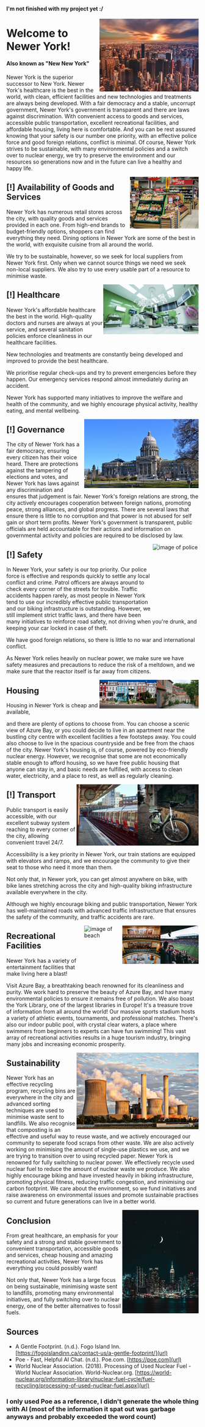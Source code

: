 <link rel="shortcut icon" type="image/x-icon" href="favicon.ico?">

#### I'm not finished with my project yet :/

<img align="right" width="260" height="190" src="./images/city-dawn.jpg" alt="image of city at dawn">

# Welcome to Newer York!

#### Also known as "New New York"

Newer York is the superior successor to New York. Newer York's healthcare is the best in the world, with clean, efficient facilities and new technologies and treatments are always being developed. With a fair democracy and a stable, uncorrupt government, Newer York's government is transparent and there are laws against discrimination. With convenient access to goods and services, accessible public transportation, excellent recreational facilities, and affordable housing, living here is comfortable. And you can be rest assured knowing that your safety is our number one priority, with an effective police force and good foreign relations, conflict is minimal. Of course, Newer York strives to be sustainable, with many environmental policies and a switch over to nuclear energy, we try to preserve the environment and our resources so generations now and in the future can live a healthy and happy life.

<img align="right" width="180" height="135" src="./images/market.jpg" alt="image of shop">

## [!] Availability of Goods and Services

Newer York has numerous retail stores across the city, with quality goods and services provided in each one. From high-end brands to budget-friendly options, shoppers can find everything they need. Dining options in Newer York are some of the best in the world, with exquisite cuisine from all around the world. 

We try to be sustainable, however, so we seek for local suppliers from Newer York first. Only when we cannot source things we need we seek non-local suppliers. We also try to use every usable part of a resource to minimise waste. 

<img align="right" width="250" height="130" src="./images/hospital.jpg" alt="image of hospital">

## [!] Healthcare

Newer York's affordable healthcare the best in the world. High-quality doctors and nurses are always at your service, and several sanitation policies enforce cleanliness in our healthcare facilities. 

New technologies and treatments are constantly being developed and improved to provide the best healthcare. 

We prioritise regular check-ups and try to prevent emergencies before they happen. Our emergency services respond almost immediately during an accident. 

Newer York has supported many initiatives to improve the welfare and health of the community, and we highly encourage physical activity, healthy eating, and mental wellbeing.

<img align="right" width="300" height="180" src="./images/government.jpg" alt="image of governmental building">

## [!] Governance

The city of Newer York has a fair democracy, ensuring every citizen has their voice heard. There are protections against the tampering of elections and votes, and Newer York has laws against any discrimination and ensures that judgement is fair. Newer York's foreign relations are strong, the city actively encourages cooperation between foreign nations, promoting peace, strong alliances, and global progress. There are several laws that ensure there is little to no corruption and that power is not abused for self gain or short term profits. Newer York's government is transparent, public officials are held accountable for their actions and information on governmental activity and policies are required to be disclosed by law.

<img align="right" width="120" height="180" src="./images/police.jpg" alt="image of police">

## [!] Safety

In Newer York, your safety is our top priority. Our police force is effective and responds quickly to settle any local conflict and crime. Patrol officers are always around to check every corner of the streets for trouble. Traffic accidents happen rarely, as most people in Newer York tend to use our incredibly effective public transportation and our biking infrastructure is outstanding. However, we still implement strict traffic laws, and there have been many initiatives to reinforce road safety, not driving when you're drunk, and keeping your car locked in case of theft.

We have good foreign relations, so there is little to no war and international conflict. 

As Newer York relies heavily on nuclear power, we make sure we have safety measures and precautions to reduce the risk of a meltdown, and we make sure that the reactor itself is far away from citizens.

<img align="right" width="110" height="75" src="./images/houses.jpg" alt="image of houses">
<img align="right" width="150" height="75" src="./images/houses2.jpg" alt="image of houses">

## Housing

Housing in Newer York is cheap and available,

and there are plenty of options to choose from. You can choose a scenic view of Azure Bay, or you could decide to live in an apartment near the bustling city centre with excellent facilities a few footsteps away. You could also choose to live in the spacious countryside and be free from the chaos of the city. Newer York's housing is, of course, powered by eco-friendly nuclear energy. However, we recognise that some are not economically stable enough to afford housing, so we have free public housing that anyone can stay in, and basic needs are fulfilled, with access to clean water, electricity, and a place to rest, as well as regularly cleaning.

<img align="right" width="160" height="160" src="./images/bike.jpg" alt="image of a bicycle">
<img align="right" width="160" height="160" src="./images/train.jpg" alt="image of a train station">

## [!] Transport

Public transport is easily accessible, with our excellent subway system reaching to every corner of the city, allowing convenient travel 24/7. 

Accessibility is a key priority in Newer York, our train stations are equipped with elevators and ramps, and we encourage the community to give their seat to those who need it more than them. 

Not only that, in Newer york, you can get almost anywhere on bike, with bike lanes stretching across the city and high-quality biking infrastructure available everywhere in the city. 

Although we highly encourage biking and public transportation, Newer York has well-maintained roads with advanced traffic infrastructure that ensures the safety of the community, and traffic accidents are rare.

<img align="right" width="100" height="100" src="./images/sport-stadium.jpg" alt="image of sport stadium">
<img align="right" width="100" height="100" src="./images/library.jpg" alt="image of library">
<img align="right" width="100" height="100" src="./images/beach.jpg" alt="image of beach">

## Recreational Facilities

Newer York has a variety of entertainment facilities that make living here a blast! 

Visit Azure Bay, a breathtaking beach renowned for its cleanliness and purity. We work hard to preserve the beauty of Azure Bay, and have many environmental policies to ensure it remains free of pollution. We also boast the York Library, one of the largest libraries in Europe! It's a treasure trove of information from all around the world! Our massive sports stadium hosts a variety of athletic events, tournaments, and professional matches. There's also our indoor public pool, with crystal clear waters, a place where swimmers from beginners to experts can have fun swimming! This vast array of recreational activities results in a huge tourism industry, bringing many jobs and increasing economic prosperity.

<img align="right" width="320" height="200" src="./images/nuclear-power.jpg" alt="image of nuclear power plant">

## Sustainability

Newer York has an effective recycling program, recycling bins are everywhere in the city and advanced sorting techniques are used to minimise waste sent to landfills. We also recognise that composting is an effective and useful way to reuse waste, and we actively encouraged our community to seperate food scraps from other waste. We are also actively working on minimising the amount of single-use plastics we use, and we are trying to transition over to using recycled paper. Newer York is renowned for fully switching to nuclear power. We effectively recycle used nuclear fuel to reduce the amount of nuclear waste we produce. We also highly encourage biking and have invested heavily in biking infrastructure, promoting physical fitness, reducing traffic congestion, and minimising our carbon footprint. We care about the environment, so we fund initiatives and raise awareness on environmental issues and promote sustainable practises so current and future generations can live in a better world.

<img align="right" width="200" height="270" src="./images/city-night.jpg" alt="image of city at night">

## Conclusion

From great healthcare, an emphasis for your safety and a strong and stable government to convenient transportation, accessible goods and services, cheap housing and amazing recreational activities, Newer York has everything you could possibly want! 

Not only that, Newer York has a large focus on being sustainable, minimising waste sent to landfills, promoting many environmental initiatives, and fully switching over to nuclear energy, one of the better alternatives to fossil fuels.

## Sources

- A Gentle Footprint. (n.d.). Fogo Island Inn. [https://fogoislandinn.ca/contact-us/a-gentle-footprint/](url)
- Poe - Fast, Helpful AI Chat. (n.d.). Poe.com. [https://poe.com](url)
- World Nuclear Association. (2018). Processing of Used Nuclear Fuel - World Nuclear Association. World-Nuclear.org. [https://world-nuclear.org/information-library/nuclear-fuel-cycle/fuel-recycling/processing-of-used-nuclear-fuel.aspx](url)

### I only used Poe as a reference, I didn't generate the whole thing with AI (most of the information it spat out was garbage anyways and probably exceeded the word count)
